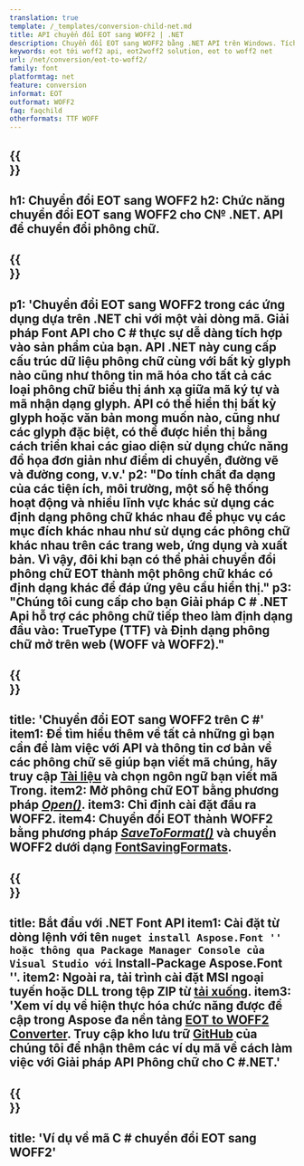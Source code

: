 ```yaml
---
translation: true
template: /_templates/conversion-child-net.md
title: API chuyển đổi EOT sang WOFF2 | .NET
description: Chuyển đổi EOT sang WOFF2 bằng .NET API trên Windows. Tích hợp chức năng chuyển đổi phông chữ EOT sang WOFF2 gốc này vào giải pháp của riêng bạn.
keywords: eot tới woff2 api, eot2woff2 solution, eot to woff2 net
url: /net/conversion/eot-to-woff2/
family: font
platformtag: net
feature: conversion
informat: EOT
outformat: WOFF2
faq: faqchild
otherformats: TTF WOFF
---
```



{{<section banner>}}
---
h1: Chuyển đổi EOT sang WOFF2
h2: Chức năng chuyển đổi EOT sang WOFF2 cho C№ .NET. API để chuyển đổi phông chữ.
---

{{<section overview>}}
---
p1: 'Chuyển đổi EOT sang WOFF2 trong các ứng dụng dựa trên .NET chỉ với một vài dòng mã. Giải pháp Font API cho С # thực sự dễ dàng tích hợp vào sản phẩm của bạn. API .NET này cung cấp cấu trúc dữ liệu phông chữ cùng với bất kỳ glyph nào cũng như thông tin mã hóa cho tất cả các loại phông chữ biểu thị ánh xạ giữa mã ký tự và mã nhận dạng glyph. API có thể hiển thị bất kỳ glyph hoặc văn bản mong muốn nào, cũng như các glyph đặc biệt, có thể được hiển thị bằng cách triển khai các giao diện sử dụng chức năng đồ họa đơn giản như điểm di chuyển, đường vẽ và đường cong, v.v.'
p2: "Do tính chất đa dạng của các tiện ích, môi trường, một số hệ thống hoạt động và nhiều lĩnh vực khác sử dụng các định dạng phông chữ khác nhau để phục vụ các mục đích khác nhau như sử dụng các phông chữ khác nhau trên các trang web, ứng dụng và xuất bản. Vì vậy, đôi khi bạn có thể phải chuyển đổi phông chữ EOT thành một phông chữ khác có định dạng khác để đáp ứng yêu cầu hiển thị."
p3: "Chúng tôi cung cấp cho bạn Giải pháp С # .NET Api hỗ trợ các phông chữ tiếp theo làm định dạng đầu vào: TrueType (TTF) và Định dạng phông chữ mở trên web (WOFF và WOFF2)."
---

{{<section feature1>}}
---
title: 'Chuyển đổi EOT sang WOFF2 trên C #'
item1: Để tìm hiểu thêm về tất cả những gì bạn cần để làm việc với API và thông tin cơ bản về các phông chữ sẽ giúp bạn viết mã chúng, hãy truy cập [Tài liệu](https://docs.aspose.com/font/) và chọn ngôn ngữ bạn viết mã Trong.
item2: Mở phông chữ EOT bằng phương pháp [*Open()*](https://reference.aspose.com/font/net/aspose.font/font/open/).
item3: Chỉ định cài đặt đầu ra WOFF2.
item4: Chuyển đổi EOT thành WOFF2 bằng phương pháp [*SaveToFormat()*](https://reference.aspose.com/font/net/aspose.font/font/savetoformat/) và chuyển WOFF2 dưới dạng [FontSavingFormats](https://thamchiếu.aspose.com/font/net/aspose.font/fontsavingformats).
---

{{<section feature2>}}
---
title: Bắt đầu với .NET Font API
item1: Cài đặt từ dòng lệnh với tên `` nuget install Aspose.Font '' hoặc thông qua Package Manager Console của Visual Studio với `` Install-Package Aspose.Font ''.
item2: Ngoài ra, tải trình cài đặt MSI ngoại tuyến hoặc DLL trong tệp ZIP từ [tải xuống](https://releases.aspose.com/font/net/).
item3: 'Xem ví dụ về hiện thực hóa chức năng được đề cập trong Aspose đa nền tảng [EOT to WOFF2 Converter](https://products.aspose.app/font/conversion/eot-to-woff2). Truy cập kho lưu trữ [GitHub](https://github.com/aspose-font/Aspose.Font-Documentation/tree/master/net-examples) của chúng tôi để nhận thêm các ví dụ mã về cách làm việc với Giải pháp API Phông chữ cho C #.NET.'
---

{{<section codeexample>}}
---
title: 'Ví dụ về mã C # chuyển đổi EOT sang WOFF2'
---